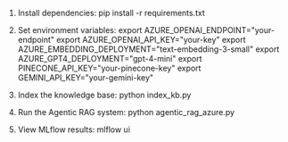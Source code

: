 1. Install dependencies:
pip install -r requirements.txt

2. Set environment variables:
export AZURE_OPENAI_ENDPOINT="your-endpoint"
export AZURE_OPENAI_API_KEY="your-key"
export AZURE_EMBEDDING_DEPLOYMENT="text-embedding-3-small"
export AZURE_GPT4_DEPLOYMENT="gpt-4-mini"
export PINECONE_API_KEY="your-pinecone-key"
export GEMINI_API_KEY="your-gemini-key"

3. Index the knowledge base:
python index_kb.py

4. Run the Agentic RAG system:
python agentic_rag_azure.py

5. View MLflow results:
mlflow ui

